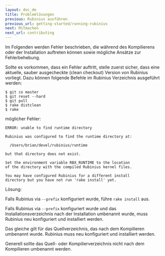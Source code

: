 ```yaml
---
layout: doc_de
title: Problemlösungen
previous: Rubinius ausführen
previous_url: getting-started/running-rubinius
next: Mitmachen
next_url: contributing
---
```


Im Folgenden werden Fehler beschrieben, die während des Kompilierens
oder der Installation auftreten können sowie mögliche Ansätze zur Fehlerbehebung.

Sollte es vorkommen, dass ein Fehler auftritt, stelle zuerst sicher, dass eine
aktuelle, sauber ausgecheckte (clean checkout) Version von Rubinius
vorliegt. Dazu können folgende Befehle im Rubinius Verzeichnis ausgeführt werden:

    $ git co master
    $ git reset --hard
    $ git pull
    $ rake distclean
    $ rake


möglicher Fehler:

    ERROR: unable to find runtime directory

    Rubinius was configured to find the runtime directory at:

      /Users/brian/devel/rubinius/runtime

    but that directory does not exist.

    Set the environment variable RBX_RUNTIME to the location
    of the directory with the compiled Rubinius kernel files.

    You may have configured Rubinius for a different install
    directory but you have not run 'rake install' yet.

Lösung:

  Falls Rubinius via `--prefix` konfiguriert wurde, führe `rake install` aus.

  Falls Rubinius via `--prefix` konfiguriert wurde und das
  Installationsverzeichnis nach der Installation umbenannt wurde, muss
  Rubinius neu konfiguriert und installiert werden.

  Das gleiche gilt für das Quellverzeichnis, das nach dem Kompilieren umbenannt
  wurde. Rubinius muss neu konfiguriert und installiert werden.

  Generell sollte das Quell- oder Kompilierverzeichnis nicht nach dem Kompilieren
  umbenannt werden.

